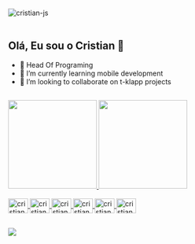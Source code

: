 
<div style="display: inline_block"><br>
<img align="center" alt="cristian-js"  src="http://t-klapp.com.br/assets/img/logo.png"/>
</div>
<br>


<h2>Olá, Eu sou o Cristian 👋</h2>



- 🔭 Head Of Programing  
- 🌱 I’m currently learning mobile development
- 👯 I’m looking to collaborate on t-klapp projects

##
<div>
<a href="https://github.com/cristian-t-klapp">
 <img height="180em" src="https://github-readme-stats.vercel.app/api?username=cristian-t-klapp&theme=midnight-purple&show_icons=true"/>
 <img height="180em" src="https://github-readme-stats.vercel.app/api/top-langs/?username=cristian-t-klapp&layout=compact&langs_count=16&theme=midnight-purple"/>
</div>

  
<div style="display: inline_block"><br>
<img align="center" alt="cristian-js" height="30" width="40" src="https://cdn.jsdelivr.net/gh/devicons/devicon/icons/vuejs/vuejs-original.svg"/>
<img align="center" alt="cristian-js" height="30" width="40" src="https://cdn.jsdelivr.net/gh/devicons/devicon/icons/html5/html5-original.svg"/>
<img align="center" alt="cristian-js" height="30" width="40" src="https://cdn.jsdelivr.net/gh/devicons/devicon/icons/css3/css3-original.svg"/>
<img align="center" alt="cristian-js" height="30" width="40" src="https://cdn.jsdelivr.net/gh/devicons/devicon/icons/javascript/javascript-original.svg"/>
<img align="center" alt="cristian-js" height="30" width="40" src="https://cdn.jsdelivr.net/gh/devicons/devicon/icons/laravel/laravel-plain.svg"/>
<img align="center" alt="cristian-js" height="30" width="40" src="https://cdn.jsdelivr.net/gh/devicons/devicon/icons/bootstrap/bootstrap-original.svg"/>
</div>
  
 ##
  
<div>
  <a href="https://www.linkedin.com/in/cristian-silva-679217174/" target="_blank"><img src="https://img.shields.io/badge/LinkedIn-0077B5?style=for-the-badge&logo=linkedin&logoColor=white" target="_blank"></a> 
  
</div>

